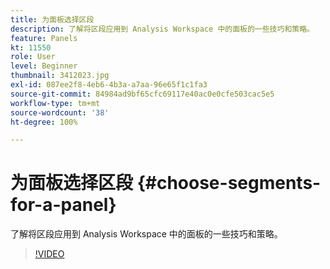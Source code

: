 ```yaml
---
title: 为面板选择区段
description: 了解将区段应用到 Analysis Workspace 中的面板的一些技巧和策略。
feature: Panels
kt: 11550
role: User
level: Beginner
thumbnail: 3412023.jpg
exl-id: 087ee2f8-4eb6-4b3a-a7aa-96e65f1c1fa3
source-git-commit: 84984ad9bf65cfc69117e40ac0e0cfe503cac5e5
workflow-type: tm+mt
source-wordcount: '38'
ht-degree: 100%

---
```


# 为面板选择区段 {#choose-segments-for-a-panel}

了解将区段应用到 Analysis Workspace 中的面板的一些技巧和策略。

>[!VIDEO](https://video.tv.adobe.com/v/3412023/?quality=12&learn=on)

